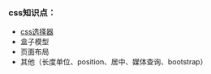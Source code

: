 ### css知识点：

* [css选择器](/css/cssxuan-ze-qi.md)
* 盒子模型
* 页面布局
* 其他（长度单位、position、居中、媒体查询、bootstrap）



